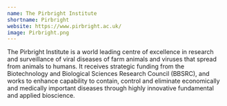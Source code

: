 ```yaml
---
name: The Pirbright Institute
shortname: Pirbright
website: https://www.pirbright.ac.uk/
image: Pirbright.png
---
```


The Pirbright Institute is a world leading centre of excellence in research and surveillance of viral diseases of farm animals and viruses that spread from animals to humans. It receives strategic funding from the Biotechnology and Biological Sciences Research Council (BBSRC), and works to enhance capability to contain, control and eliminate economically and medically important diseases through highly innovative fundamental and applied bioscience.